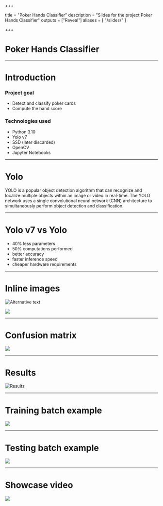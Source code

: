 +++

title = "Poker Hands Classifier"
description = "Slides for the project Poker Hands Classifier"
outputs = ["Reveal"]
aliases = [
    "/slides/"
]

+++

# Poker Hands Classifier

---

# Introduction

### Project goal

* Detect and classify poker cards
* Compute the hand score

### Technologies used

* Python 3.10
* Yolo v7
* SSD (later discarded)
* OpenCV
* Jupyter Notebooks

---

# Yolo

YOLO is a popular object detection algorithm that can recognize and localize multiple objects within an image or video in real-time. The YOLO network uses a single convolutional neural network (CNN) architecture to simultaneously perform object detection and classification.

---

# Yolo v7 vs Yolo

* 40% less parameters
* 50% computations performed
* better accuracy
* faster inference speed
* cheaper hardware requirements

---

# Inline images

![Alternative text](https://i.imgur.com/v4AtJry.png)



![](https://i.imgur.com/j1fVZnB.jpg)

---

# Confusion matrix

![](https://i.imgur.com/AFpXWei.png)

---

# Results

![Results](https://i.imgur.com/w3EBRal.png)

---

# Training batch example

![](https://i.imgur.com/mxVRWjS.jpg)

---

# Testing batch example

![](https://i.imgur.com/AKmmO8U.jpg)

---

# Showcase video

<a href="https://youtube.com/shorts/gLaihFNVr9E"><img src="demo.gif"/></a>
